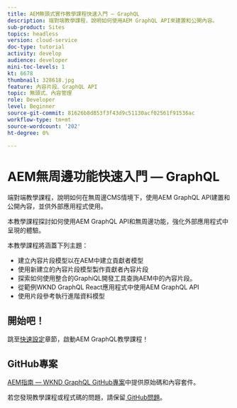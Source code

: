 ```yaml
---
title: AEM無頭式實作教學課程快速入門 — GraphQL
description: 端對端教學課程，說明如何使用AEM GraphQL API來建置和公開內容。
sub-product: Sites
topics: headless
version: cloud-service
doc-type: tutorial
activity: develop
audience: developer
mini-toc-levels: 1
kt: 6678
thumbnail: 328618.jpg
feature: 內容片段、GraphQL API
topic: 無頭式、內容管理
role: Developer
level: Beginner
source-git-commit: 81626b8d853f3f43d9c51130acf02561f91536ac
workflow-type: tm+mt
source-wordcount: '202'
ht-degree: 0%

---
```



# AEM無周邊功能快速入門 — GraphQL

端對端教學課程，說明如何在無周邊CMS情境下，使用AEM GraphQL API建置和公開內容，並供外部應用程式使用。

本教學課程探討如何使用AEM GraphQL API和無周邊功能，強化外部應用程式中呈現的體驗。

本教學課程將涵蓋下列主題：

* 建立內容片段模型以在AEM中建立貢獻者模型
* 使用新建立的內容片段模型製作貢獻者內容片段
* 探索如何使用整合的GraphiQL開發工具查詢AEM中的內容片段。
* 從範例WKND GraphQL React應用程式中使用AEM GraphQL API
* 使用片段參考執行進階資料模型

## 開始吧！

跳至[快速設定](./setup.md)章節，啟動AEM GraphQL教學課程！

## GitHub專案

[AEM指南 — WKND GraphQL GitHub專案](https://github.com/adobe/aem-guides-wknd-graphql)中提供原始碼和內容套件。

若您發現教學課程或程式碼的問題，請保留[ GitHub問題](https://github.com/adobe/aem-guides-wknd-graphql/issues)。
